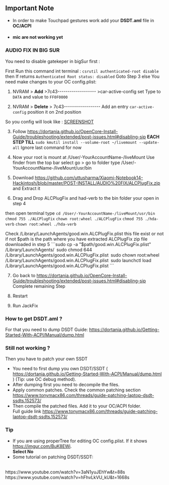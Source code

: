 ## Important Note 
- In order to make Touchpad gestures work add your ****DSDT.aml**** file in **OC/ACPI** 
- ####  mic are not working yet
### AUDIO FIX IN BIG SUR
You need to disable gatekeper in bigSur first :  

First Run this command int terminal :
```csrutil authenticated-root disable```
then If returns ```Authenticated Root status: disabled``` Goto Step 3 
else You need make changes to your OC config.plist:
 
1. NVRAM > **Add** >7c43------------------- >car-active-config 
set Type to ```DATA``` and value to ```FF0F0000```

2. NVRAM > **Delete** > 7c43------------------
Add an entry ```car-active-config``` position it on 2nd position

So you config will look like : [SCREENSHOT](https://imgur.com/JgdxGQi)

3. Follow https://dortania.github.io/OpenCore-Install-Guide/troubleshooting/extended/post-issues.html#disabling-sip
**EACH STEP TILL** ```sudo kmutil install --volume-root ~/livemount --update-all```
Ignore last command for now 

4. Now your root is mount at /User/-YourAccountName-/liveMount
Use finder from the top bar select go > go to folder
type /User/-YourAccountName-/liveMount/usr/bin

5. Download https://github.com/uttusharma/Xiaomi-Notebook14-Hackintosh/blob/master/POST-INSTALL/AUDIO%20FIX/ALCPlugFix.zip
 and Extract it 
6.  Drag and Drop ALCPlugFix and had-verb to the bin folder your open in step 4

then open terminal  type 
```cd /User/-YourAccountName-/liveMount/usr/bin```
```chmod 755 ./ALCPlugFix```
```chown root:wheel ./ALCPlugFix```
```chmod 755 ./hda-verb```
```chown root:wheel ./hda-verb```

Check /Library/LaunchAgents/good.win.ALCPlugFix.plist this file exist or not 
if not 
$path is the path where you have extracted ALCPlugFix zip file downloaded in step 5
```sudo cp -a "$path/good.win.ALCPlugFix.plist" /Library/LaunchAgents/```
```sudo chmod 644 /Library/LaunchAgents/good.win.ALCPlugFix.plist```
```sudo chown root:wheel /Library/LaunchAgents/good.win.ALCPlugFix.plist```
```sudo launchctl load /Library/LaunchAgents/good.win.ALCPlugFix.plist ```

7. Go back to https://dortania.github.io/OpenCore-Install-Guide/troubleshooting/extended/post-issues.html#disabling-sip
Complete remaining Step

8. Restart

9. Run JackFix 

### How to get DSDT.aml ?
For that you need to dump DSDT
Guide: https://dortania.github.io/Getting-Started-With-ACPI/Manual/dump.html
### Still not working ? 
Then you have to patch your own SSDT 
- You need to first dump you own DSDT/SSDT ( https://dortania.github.io/Getting-Started-With-ACPI/Manual/dump.html )  (Tip: use OC debug method).
- After dumping first you need to decompile the files.
- Apply common patches. Check the common patching section https://www.tonymacx86.com/threads/guide-patching-laptop-dsdt-ssdts.152573/
- Then compile the patched files. Add it to your OC/ACPI folder. <br>
Full guide link https://www.tonymacx86.com/threads/guide-patching-laptop-dsdt-ssdts.152573/

### Tip
- If you are using properTree for editing OC config.plist.
If it shows 
https://imgur.com/BuK8EWi. <br>
**Select No**
- Some tutorial on patching DSDT/SSDT:
<br>
https://www.youtube.com/watch?v=3aN1yuJEhYw&t=88s   <br>
https://www.youtube.com/watch?v=hFhvLkVU_kU&t=1668s
